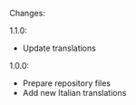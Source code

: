 
Changes:

1.1.0:
 * Update translations

1.0.0:
 * Prepare repository files
 * Add new Italian translations
